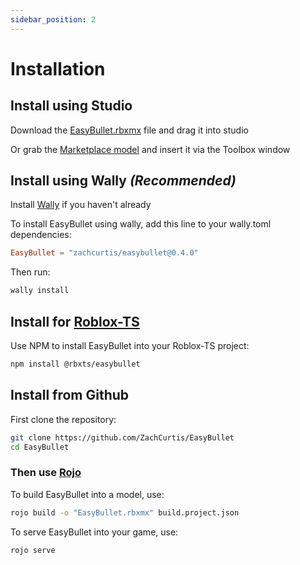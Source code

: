```yaml
---
sidebar_position: 2
---
```


# Installation

## Install using Studio
Download the [EasyBullet.rbxmx](https://github.com/ZachCurtis/EasyBullet/blob/main/EasyBullet.rbxmx) file and drag it into studio

Or grab the [Marketplace model](https://create.roblox.com/marketplace/asset/13513545189/EasyBullet) and insert it via the Toolbox window

## Install using Wally _(Recommended)_
Install [Wally](https://wally.run/install) if you haven't already

To install EasyBullet using wally, add this line to your wally.toml dependencies:
```toml
EasyBullet = "zachcurtis/easybullet@0.4.0"
```
Then run:
```bash
wally install
```

## Install for [Roblox-TS](https://roblox-ts.com/)
Use NPM to install EasyBullet into your Roblox-TS project:
```bash
npm install @rbxts/easybullet
```

## Install from Github
First clone the repository:

```bash
git clone https://github.com/ZachCurtis/EasyBullet
cd EasyBullet
```

### Then use [Rojo](https://rojo.space)

To build EasyBullet into a model, use:

```bash
rojo build -o "EasyBullet.rbxmx" build.project.json
```

To serve EasyBullet into your game, use:
```bash
rojo serve
```

